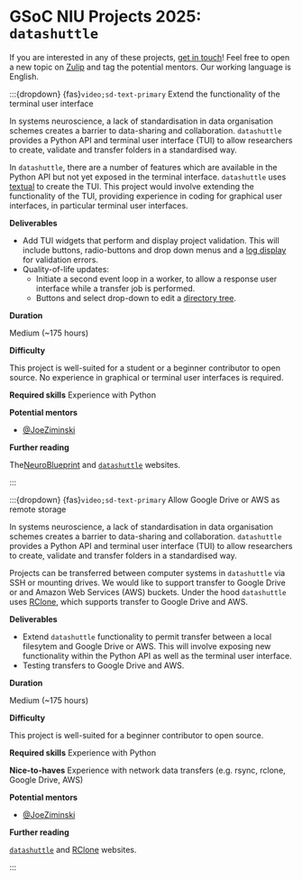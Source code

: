 # GSoC NIU Projects 2025: `datashuttle`

If you are interested in any of these projects, [get in touch](https://datashuttle.neuroinformatics.dev/pages/community/index.html)! Feel free to open a new topic on [Zulip](https://neuroinformatics.zulipchat.com/#narrow/channel/405999-DataShuttle) and tag the potential mentors.
Our working language is English.


<!-- ------------------------------ -->
:::{dropdown} {fas}`video;sd-text-primary` Extend the functionality of the terminal user interface

In systems neuroscience, a lack of standardisation in data organisation schemes creates a barrier to data-sharing
and collaboration. ``datashuttle`` provides a Python API and terminal user interface (TUI) to allow researchers
to create, validate and transfer folders in a standardised way.

In ``datashuttle``, there are a number of features which are available in the Python API but not yet exposed in the terminal interface.
``datashuttle`` uses [textual](https://github.com/Textualize/textual) to create the TUI. This project would
involve extending the functionality of the TUI, providing experience in coding for graphical user interfaces,
in particular terminal user interfaces.

**Deliverables**
<!-- Goals, or expected status after Community Bonding Period, Start of Coding, End of Coding. Stretch goals? -->
- Add TUI widgets that perform and display project validation. This will include buttons, radio-buttons and drop down menus and a [log display](https://textual.textualize.io/widgets/rich_log/) for validation errors.
- Quality-of-life updates:
  - Initiate a second event loop in a worker, to allow a response user interface while a transfer job is performed.
  - Buttons and select drop-down to edit a [directory tree](https://textual.textualize.io/widgets/directory_tree/).

**Duration**
<!-- Small (~90 hours), Medium (~175 hours) or Large (~350 hours)  -->
Medium (~175 hours)


**Difficulty**
<!-- Is this project geared more toward a student level or a more advanced developer level? -->
This project is well-suited for a student or a beginner contributor to open source. No experience
in graphical or terminal user interfaces is required.


**Required skills**
Experience with Python

**Potential mentors**
- [@JoeZiminski](https://github.com/JoeZiminski)

**Further reading**
<!-- The best pages include links to more detailed descriptions and related materials for each project. They might even include actual use cases! -->

The[NeuroBlueprint](https://neuroblueprint.neuroinformatics.dev/latest/index.html) and 
[``datashuttle``](https://datashuttle.neuroinformatics.dev/index.html) websites.

:::

<!-- ------------------------------ -->
:::{dropdown} {fas}`video;sd-text-primary` Allow Google Drive or AWS as remote storage

In systems neuroscience, a lack of standardisation in data organisation schemes creates a barrier to data-sharing
and collaboration. ``datashuttle`` provides a Python API and terminal user interface (TUI) to allow researchers
to create, validate and transfer folders in a standardised way.

Projects can be transferred between computer systems in ``datashuttle`` via SSH or mounting drives.
We would like to support transfer to Google Drive or and Amazon Web Services (AWS) buckets.
Under the hood ``datashuttle`` uses [RClone](https://rclone.org/), which supports transfer to Google Drive and AWS.

**Deliverables**
<!-- Goals, or expected status after Community Bonding Period, Start of Coding, End of Coding. Stretch goals? -->
- Extend ``datashuttle`` functionality to permit transfer between a local filesytem and Google Drive or AWS. This will involve exposing new functionality within the Python API as well as the terminal user interface.
- Testing transfers to Google Drive and AWS.

**Duration**
<!-- Small (~90 hours), Medium (~175 hours) or Large (~350 hours)  -->
Medium (~175 hours)


**Difficulty**
<!-- Is this project geared more toward a student level or a more advanced developer level? -->
This project is well-suited for a beginner contributor to open source. 


**Required skills**
Experience with Python

**Nice-to-haves**
Experience with network data transfers (e.g. rsync, rclone, Google Drive, AWS)

**Potential mentors**
- [@JoeZiminski](https://github.com/JoeZiminski)

**Further reading**
<!-- The best pages include links to more detailed descriptions and related materials for each project. They might even include actual use cases! -->

[``datashuttle``](https://datashuttle.neuroinformatics.dev/index.html) and [RClone](https://rclone.org/) websites.

:::